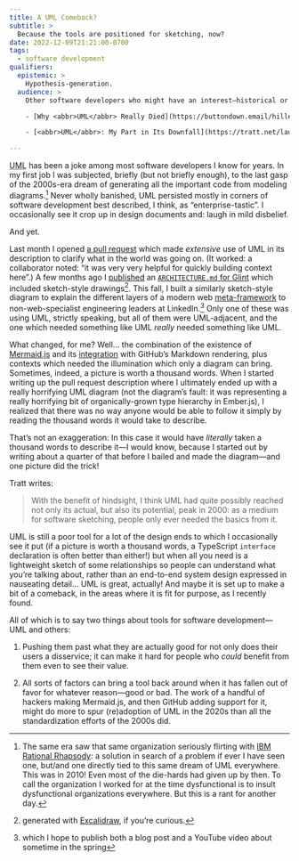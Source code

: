 ```yaml
---
title: A UML Comeback?
subtitle: >
  Because the tools are positioned for sketching, now?
date: 2022-12-09T21:21:00-0700
tags:
  - software development
qualifiers:
  epistemic: >
    Hypothesis-generation.
  audience: >
    Other software developers who might have an interest—historical or otherwise—in the value of *diagrams* for communicating. Specifically, people who have read these two posts (this post will make sense without those, but it will make a lot *more* sense with them, so please go read them):

    - [Why <abbr>UML</abbr> Really Died](https://buttondown.email/hillelwayne/archive/why-uml-really-died/), Hillel Wayne

    - [<abbr>UML</abbr>: My Part in Its Downfall](https://tratt.net/laurie/blog/2022/uml_my_part_in_its_downfall.html), Laurence Tratt

---
```


<abbr title="universal modeling language">UML</abbr> has been a joke among most software developers I know for years. In my first job I was subjected, briefly (but not briefly enough), to the last gasp of the 2000s-era dream of generating all the important code from modeling diagrams.[^ibm] Never wholly banished, <abbr>UML</abbr> persisted mostly in corners of software development best described, I think, as “enterprise-tastic”. I occasionally see it crop up in design documents and: laugh in mild disbelief.

And yet.

Last month I opened [a pull request][ember-pr] which made *extensive* use of <abbr>UML</abbr> in its description to clarify what in the world was going on. (It worked: a collaborator noted: “it was very very helpful for quickly building context here”.) A few months ago I [published][glint-pr] an [`ARCHITECTURE.md` for Glint][amd] which included sketch-style drawings[^excalidraw]. This fall, I built a similarly sketch-style diagram to explain the different layers of a modern web [meta-framework][framework] to non-web-specialist engineering leaders at LinkedIn.[^diagram] Only one of these was using <abbr>UML</abbr>, strictly speaking, but all of them were <abbr>UML</abbr>-adjacent, and the one which needed something like <abbr>UML</abbr> *really* needed something like <abbr>UML</abbr>.

[ember-pr]: https://github.com/emberjs/ember.js/pull/20271
[glint-pr]: https://github.com/typed-ember/glint/pull/420
[amd]: https://matklad.github.io/2021/02/06/ARCHITECTURE.md.html
[framework]: https://www.youtube.com/watch?v=860d8usGC0o

What changed, for me? Well… the combination of the existence of [Mermaid.js][mermaid] and its [integration][gh] with GitHub’s Markdown rendering, plus contexts which needed the illumination which only a diagram can bring. Sometimes, indeed, a picture is worth a thousand words. When I started writing up the pull request description where I ultimately ended up with a really horrifying <abbr>UML</abbr> diagram (not the diagram’s fault: it was representing a really horrifying bit of organically-grown type hierarchy in Ember.js), I realized that there was no way anyone would be able to follow it simply by reading the thousand words it would take to describe.


[mermaid]: https://mermaid-js.github.io/mermaid/#/
[gh]: https://github.blog/2022-02-14-include-diagrams-markdown-files-mermaid/

That’s not an exaggeration: In this case it would have *literally* taken a thousand words to describe it—I would know, because I started out by writing about a quarter of that before I bailed and made the diagram—and one picture did the trick!

Tratt writes:

> With the benefit of hindsight, I think <abbr>UML</abbr> had quite possibly reached not only its actual, but also its potential, peak in 2000: as a medium for software sketching, people only ever needed the basics from it.

<abbr>UML</abbr> is still a poor tool for a lot of the design ends to which I occasionally see it put (if a picture is worth a thousand words, a TypeScript `interface` declaration is often better than either!) but when all you need is a lightweight sketch of some relationships so people can understand what you’re talking about, rather than an end-to-end system design expressed in nauseating detail… <abbr>UML</abbr> is great, actually! And maybe it is set up to make a bit of a comeback, in the areas where it is fit for purpose, as I recently found.

All of which is to say two things about tools for software development—<abbr>UML</abbr> and others:

1. Pushing them past what they are actually good for not only does their users a disservice; it can make it hard for people who *could* benefit from them even to see their value.

2. All sorts of factors can bring a tool back around when it has fallen out of favor for whatever reason—good or bad. The work of a handful of hackers making Mermaid.js, and then GitHub adding support for it, might do more to spur (re)adoption of <abbr>UML</abbr> in the 2020s than all the standardization efforts of the 2000s did.



[^ibm]: The same era saw that same organization seriously flirting with [IBM Rational Rhapsody][irr]: a solution in search of a problem if ever I have seen one, but/and one directly tied to this same dream of <abbr>UML</abbr> everywhere. This was in 2010! Even most of the die-hards had given up by then. To call the organization I worked for at the time dysfunctional is to insult dysfunctional organizations everywhere. But this is a rant for another day.

[irr]: https://www.ibm.com/products/systems-design-rhapsody

[^excalidraw]: generated with [Excalidraw][ex], if you’re curious.

[ex]: https://excalidraw.com

[^diagram]: which I hope to publish both a blog post and a YouTube video about sometime in the spring